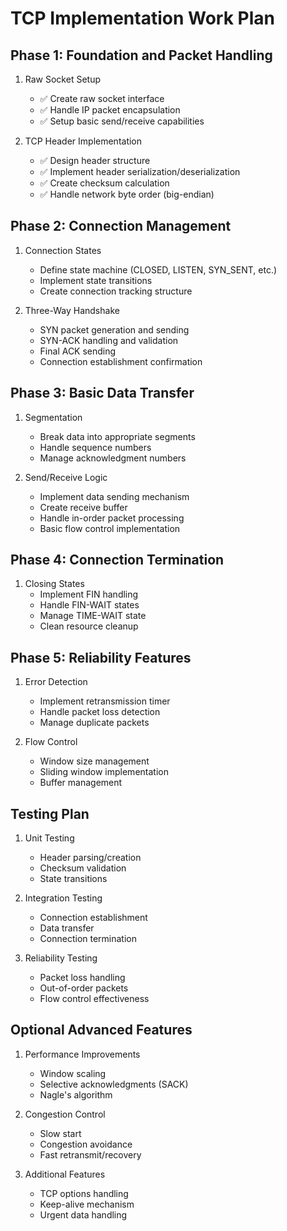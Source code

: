 # TCP Implementation Work Plan

## Phase 1: Foundation and Packet Handling

1. Raw Socket Setup

   - ✅ Create raw socket interface
   - ✅ Handle IP packet encapsulation
   - ✅ Setup basic send/receive capabilities

2. TCP Header Implementation
   - ✅ Design header structure
   - ✅ Implement header serialization/deserialization
   - ✅ Create checksum calculation
   - ✅ Handle network byte order (big-endian)

## Phase 2: Connection Management

1. Connection States

   - Define state machine (CLOSED, LISTEN, SYN_SENT, etc.)
   - Implement state transitions
   - Create connection tracking structure

2. Three-Way Handshake
   - SYN packet generation and sending
   - SYN-ACK handling and validation
   - Final ACK sending
   - Connection establishment confirmation

## Phase 3: Basic Data Transfer

1. Segmentation

   - Break data into appropriate segments
   - Handle sequence numbers
   - Manage acknowledgment numbers

2. Send/Receive Logic
   - Implement data sending mechanism
   - Create receive buffer
   - Handle in-order packet processing
   - Basic flow control implementation

## Phase 4: Connection Termination

1. Closing States
   - Implement FIN handling
   - Handle FIN-WAIT states
   - Manage TIME-WAIT state
   - Clean resource cleanup

## Phase 5: Reliability Features

1. Error Detection

   - Implement retransmission timer
   - Handle packet loss detection
   - Manage duplicate packets

2. Flow Control
   - Window size management
   - Sliding window implementation
   - Buffer management

## Testing Plan

1. Unit Testing

   - Header parsing/creation
   - Checksum validation
   - State transitions

2. Integration Testing

   - Connection establishment
   - Data transfer
   - Connection termination

3. Reliability Testing
   - Packet loss handling
   - Out-of-order packets
   - Flow control effectiveness

## Optional Advanced Features

1. Performance Improvements

   - Window scaling
   - Selective acknowledgments (SACK)
   - Nagle's algorithm

2. Congestion Control

   - Slow start
   - Congestion avoidance
   - Fast retransmit/recovery

3. Additional Features
   - TCP options handling
   - Keep-alive mechanism
   - Urgent data handling
